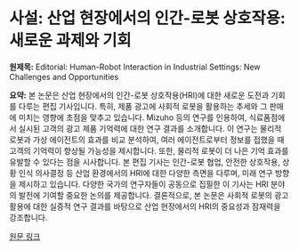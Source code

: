 # 사설: 산업 현장에서의 인간-로봇 상호작용: 새로운 과제와 기회

**원제목:** Editorial: Human-Robot Interaction in Industrial Settings: New Challenges and Opportunities

**요약:** 본 논문은 산업 현장에서의 인간-로봇 상호작용(HRI)에 대한 새로운 도전과 기회를 다루는 편집 기사입니다.  특히, 제품 광고에 사회적 로봇을 활용하는 추세와 그 판매에 미치는 영향에 초점을 맞추고 있습니다. Mizuho 등의 연구를 인용하여, 식료품점에서 실시된 고객의 광고 제품 기억력에 대한 연구 결과를 소개합니다.  이 연구는 물리적 로봇과 가상 에이전트의 효과를 비교 분석하여, 여러 에이전트로부터 정보를 접했을 때 고객의 기억력이 향상될 가능성을 제시합니다.  또한, 물리적 로봇이 더 나은 기억 효과를 유발할 수 있다는 점을 시사합니다.  본 편집 기사는 인간-로봇 협업, 안전한 상호작용, 상황 인식 의사결정 등 산업 환경에서의 HRI에 대한 다양한 측면을 다루며,  미래 연구 방향을 제시하고 있습니다.  다양한 국가의 연구자들이 공동으로 집필한 이 기사는 HRI 분야의 발전에 기여할 중요한 논의를 제공합니다.  결론적으로, 본 논문은 사회적 로봇의 광고 활용에 대한 실증적 연구 결과를 바탕으로 산업 현장에서의 HRI의 중요성과 잠재력을 강조합니다.

[원문 링크](https://www.frontiersin.org/journals/robotics-and-ai/articles/10.3389/frobt.2025.1652426/abstract)
